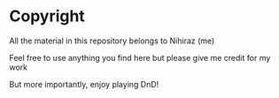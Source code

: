 # Copyright
All the material in this repository belongs to Nihiraz (me) 

Feel free to use anything you find here but please give me credit for my work

But more importantly, enjoy playing DnD!
